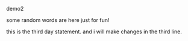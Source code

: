 demo2

some random words are here just for fun!

this is the third day statement. and i will make changes in the third line.
